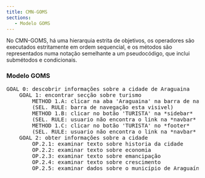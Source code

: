 ```yaml
---
title: CMN-GOMS
sections:
   - Modelo GOMS
---
```


No CMN-GOMS, há uma hierarquia estrita de objetivos, os operadores são
executados estritamente em ordem sequencial, e os métodos são representados numa
notação semelhante a um pseudocódigo, que inclui submétodos e condicionais.

### Modelo GOMS

<div class="jumbotron">
<pre>
GOAL 0: descobrir informações sobre a cidade de Araguaina
	GOAL 1: encontrar secção sobre turismo
		METHOD 1.A: clicar na aba 'Araguaina' na barra de navegação
		(SEL. RULE: barra de navegação esta visivel)
		METHOD 1.B: clicar no botão 'TURISTA' na *sidebar*
		(SEL. RULE: usuario não encontra o link na *navbar* e *sidebar* esta visivel)
		METHOD 1.C: clicar no botão 'TURISTA' no *footer*
		(SEL. RULE: usuario não encontra o link na *navbar* e/ou *sidebar* e footer esta visivel)
	GOAL 2: obter informações sobre a cidade
		OP.2.1: examinar texto sobre historia da cidade
		OP.2.2: examinar texto sobre economia
		OP.2.3: examinar texto sobre emancipação
		OP.2.4: examinar texto sobre crescimento
		OP.2.5: examinar dados sobre o município de Araguaína
</pre>
</div>
